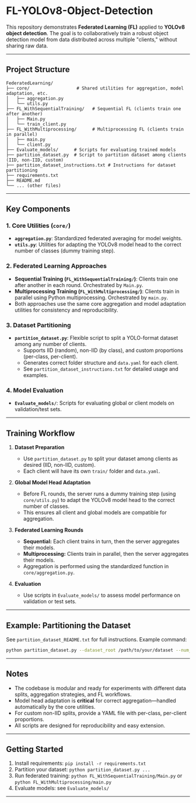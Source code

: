 # FL-YOLOv8-Object-Detection

This repository demonstrates **Federated Learning (FL)** applied to **YOLOv8 object detection**. The goal is to collaboratively train a robust object detection model from data distributed across multiple "clients," without sharing raw data.

---

## Project Structure

```
FederatedLearning/
├── core/                  # Shared utilities for aggregation, model adaptation, etc.
│   ├── aggregation.py
│   └── utils.py
├── FL_WithSequentialTraining/   # Sequential FL (clients train one after another)
│   ├── Main.py
│   └── train_client.py
├── FL_WithMultiprocessing/      # Multiprocessing FL (clients train in parallel)
│   ├── main.py
│   └── client.py
├── Evaluate_models/      # Scripts for evaluating trained models
├── partition_dataset.py  # Script to partition dataset among clients (IID, non-IID, custom)
├── partition_dataset_instructions.txt # Instructions for dataset partitioning
├── requirements.txt
├── README.md
└── ... (other files)
```

---

## Key Components

### 1. **Core Utilities (`core/`)**
- **`aggregation.py`**: Standardized federated averaging for model weights.
- **`utils.py`**: Utilities for adapting the YOLOv8 model head to the correct number of classes (dummy training step).

### 2. **Federated Learning Approaches**
- **Sequential Training (`FL_WithSequentialTraining/`)**: Clients train one after another in each round. Orchestrated by `Main.py`.
- **Multiprocessing Training (`FL_WithMultiprocessing/`)**: Clients train in parallel using Python multiprocessing. Orchestrated by `main.py`.
- Both approaches use the same core aggregation and model adaptation utilities for consistency and reproducibility.

### 3. **Dataset Partitioning**
- **`partition_dataset.py`**: Flexible script to split a YOLO-format dataset among any number of clients.
  - Supports IID (random), non-IID (by class), and custom proportions (per-class, per-client).
  - Generates correct folder structure and `data.yaml` for each client.
  - See `partition_dataset_instructions.txt` for detailed usage and examples.

### 4. **Model Evaluation**
- **`Evaluate_models/`**: Scripts for evaluating global or client models on validation/test sets.

---

## Training Workflow

1. **Dataset Preparation**
   - Use `partition_dataset.py` to split your dataset among clients as desired (IID, non-IID, custom).
   - Each client will have its own `train/` folder and `data.yaml`.

2. **Global Model Head Adaptation**
   - Before FL rounds, the server runs a dummy training step (using `core/utils.py`) to adapt the YOLOv8 model head to the correct number of classes.
   - This ensures all client and global models are compatible for aggregation.

3. **Federated Learning Rounds**
   - **Sequential:** Each client trains in turn, then the server aggregates their models.
   - **Multiprocessing:** Clients train in parallel, then the server aggregates their models.
   - Aggregation is performed using the standardized function in `core/aggregation.py`.

4. **Evaluation**
   - Use scripts in `Evaluate_models/` to assess model performance on validation or test sets.

---

## Example: Partitioning the Dataset

See `partition_dataset_README.txt` for full instructions. Example command:

```bash
python partition_dataset.py --dataset_root /path/to/your/dataset --num_clients 2 --split_type iid
```

---

## Notes
- The codebase is modular and ready for experiments with different data splits, aggregation strategies, and FL workflows.
- Model head adaptation is **critical** for correct aggregation—handled automatically by the core utilities.
- For custom non-IID splits, provide a YAML file with per-class, per-client proportions.
- All scripts are designed for reproducibility and easy extension.

---

## Getting Started
1. Install requirements: `pip install -r requirements.txt`
2. Partition your dataset: `python partition_dataset.py ...`
3. Run federated training: `python FL_WithSequentialTraining/Main.py` or `python FL_WithMultiprocessing/main.py`
4. Evaluate models: see `Evaluate_models/`

---
